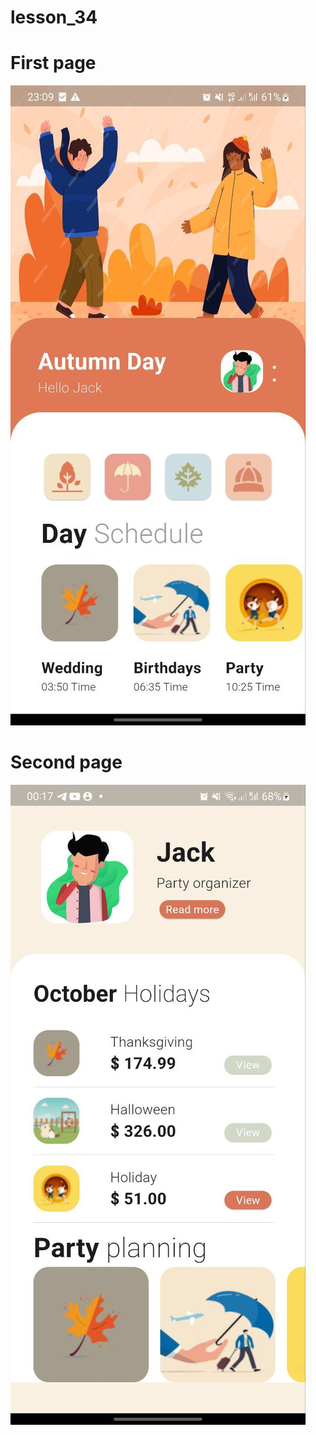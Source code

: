 # lesson_34

# First page
![img 1](screenshots/first_page.jpg)

# Second page
![img 2](screenshots/second_page.jpg)
